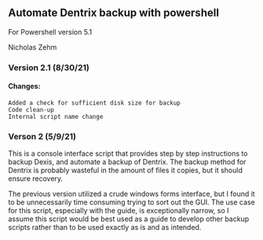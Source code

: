 ## Automate Dentrix backup with powershell

For Powershell version 5.1

Nicholas Zehm

### Version 2.1 (8/30/21)
#### Changes: 
	Added a check for sufficient disk size for backup
	Code clean-up
	Internal script name change

### Verson 2 (5/9/21)
This is a console interface script that provides step by step instructions to backup Dexis, and automate a backup of Dentrix. The backup method for Dentrix is probably wasteful in the amount of files it copies, but it should ensure recovery.

The previous version utilized a crude windows forms interface, but I found it to be unnecessarily time consuming trying to sort out the GUI. The use case for this script, especially with the guide, is exceptionally narrow, so I assume this script would be best used as a guide to develop other backup scripts rather than to be used exactly as is and as intended.
